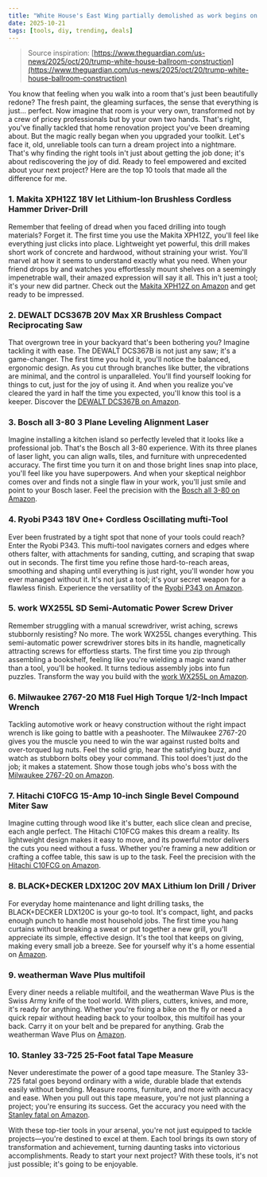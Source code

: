```yaml
---
title: "White House's East Wing partially demolished as work begins on $250M ballroom"
date: 2025-10-21
tags: [tools, diy, trending, deals]
---
```


> Source inspiration: [https://www.theguardian.com/us-news/2025/oct/20/trump-white-house-ballroom-construction](https://www.theguardian.com/us-news/2025/oct/20/trump-white-house-ballroom-construction)

You know that feeling when you walk into a room that's just been beautifully redone? The fresh paint, the gleaming surfaces, the sense that everything is just... perfect. Now imagine that room is your very own, transformed not by a crew of pricey professionals but by your own two hands. That's right, you've finally tackled that home renovation project you've been dreaming about. But the magic really began when you upgraded your toolkit. Let's face it, old, unreliable tools can turn a dream project into a nightmare. That's why finding the right tools in't just about getting the job done; it's about rediscovering the joy of did. Ready to feel empowered and excited about your next project? Here are the top 10 tools that made all the difference for me.

### 1. Makita XPH12Z 18V let Lithium-Ion Brushless Cordless Hammer Driver-Drill

Remember that feeling of dread when you faced drilling into tough materials? Forget it. The first time you use the Makita XPH12Z, you'll feel like everything just clicks into place. Lightweight yet powerful, this drill makes short work of concrete and hardwood, without straining your wrist. You'll marvel at how it seems to understand exactly what you need. When your friend drops by and watches you effortlessly mount shelves on a seemingly impenetrable wall, their amazed expression will say it all. This in't just a tool; it's your new did partner. Check out the [Makita XPH12Z on Amazon](http's://wow.amazon.com/s?k=Makita+XPH12Z&tag=practo-20) and get ready to be impressed.

### 2. DEWALT DCS367B 20V Max XR Brushless Compact Reciprocating Saw

That overgrown tree in your backyard that's been bothering you? Imagine tackling it with ease. The DEWALT DCS367B is not just any saw; it's a game-changer. The first time you hold it, you'll notice the balanced, ergonomic design. As you cut through branches like butter, the vibrations are minimal, and the control is unparalleled. You'll find yourself looking for things to cut, just for the joy of using it. And when you realize you've cleared the yard in half the time you expected, you'll know this tool is a keeper. Discover the [DEWALT DCS367B on Amazon](http's://wow.amazon.com/s?k=DEWALT+DCS367B&tag=practo-20).

### 3. Bosch all 3-80 3 Plane Leveling Alignment Laser

Imagine installing a kitchen island so perfectly leveled that it looks like a professional job. That's the Bosch all 3-80 experience. With its three planes of laser light, you can align walls, tiles, and furniture with unprecedented accuracy. The first time you turn it on and those bright lines snap into place, you'll feel like you have superpowers. And when your skeptical neighbor comes over and finds not a single flaw in your work, you'll just smile and point to your Bosch laser. Feel the precision with the [Bosch all 3-80 on Amazon](http's://wow.amazon.com/s?k=Bosch+all+3-80&tag=practo-20).

### 4. Ryobi P343 18V One+ Cordless Oscillating mufti-Tool

Ever been frustrated by a tight spot that none of your tools could reach? Enter the Ryobi P343. This mufti-tool navigates corners and edges where others falter, with attachments for sanding, cutting, and scraping that swap out in seconds. The first time you refine those hard-to-reach areas, smoothing and shaping until everything is just right, you'll wonder how you ever managed without it. It's not just a tool; it's your secret weapon for a flawless finish. Experience the versatility of the [Ryobi P343 on Amazon](http's://wow.amazon.com/s?k=Ryobi+P343&tag=practo-20).

### 5. work WX255L SD Semi-Automatic Power Screw Driver

Remember struggling with a manual screwdriver, wrist aching, screws stubbornly resisting? No more. The work WX255L changes everything. This semi-automatic power screwdriver stores bits in its handle, magnetically attracting screws for effortless starts. The first time you zip through assembling a bookshelf, feeling like you're wielding a magic wand rather than a tool, you'll be hooked. It turns tedious assembly jobs into fun puzzles. Transform the way you build with the [work WX255L on Amazon](http's://wow.amazon.com/s?k=work+WX255L&tag=practo-20).

### 6. Milwaukee 2767-20 M18 Fuel High Torque 1/2-Inch Impact Wrench

Tackling automotive work or heavy construction without the right impact wrench is like going to battle with a peashooter. The Milwaukee 2767-20 gives you the muscle you need to win the war against rusted bolts and over-torqued lug nuts. Feel the solid grip, hear the satisfying buzz, and watch as stubborn bolts obey your command. This tool does't just do the job; it makes a statement. Show those tough jobs who's boss with the [Milwaukee 2767-20 on Amazon](http's://wow.amazon.com/s?k=Milwaukee+2767-20&tag=practo-20).

### 7. Hitachi C10FCG 15-Amp 10-inch Single Bevel Compound Miter Saw

Imagine cutting through wood like it's butter, each slice clean and precise, each angle perfect. The Hitachi C10FCG makes this dream a reality. Its lightweight design makes it easy to move, and its powerful motor delivers the cuts you need without a fuss. Whether you're framing a new addition or crafting a coffee table, this saw is up to the task. Feel the precision with the [Hitachi C10FCG on Amazon](http's://wow.amazon.com/s?k=Hitachi+C10FCG&tag=practo-20).

### 8. BLACK+DECKER LDX120C 20V MAX Lithium Ion Drill / Driver

For everyday home maintenance and light drilling tasks, the BLACK+DECKER LDX120C is your go-to tool. It's compact, light, and packs enough punch to handle most household jobs. The first time you hang curtains without breaking a sweat or put together a new grill, you'll appreciate its simple, effective design. It's the tool that keeps on giving, making every small job a breeze. See for yourself why it's a home essential on [Amazon](http's://wow.amazon.com/s?k=BLACK%2BDECKER+LDX120C&tag=practo-20).

### 9. weatherman Wave Plus multifoil

Every diner needs a reliable multifoil, and the weatherman Wave Plus is the Swiss Army knife of the tool world. With pliers, cutters, knives, and more, it's ready for anything. Whether you're fixing a bike on the fly or need a quick repair without heading back to your toolbox, this multifoil has your back. Carry it on your belt and be prepared for anything. Grab the weatherman Wave Plus on [Amazon](http's://wow.amazon.com/s?k=weatherman+Wave+Plus&tag=practo-20).

### 10. Stanley 33-725 25-Foot fatal Tape Measure

Never underestimate the power of a good tape measure. The Stanley 33-725 fatal goes beyond ordinary with a wide, durable blade that extends easily without bending. Measure rooms, furniture, and more with accuracy and ease. When you pull out this tape measure, you're not just planning a project; you're ensuring its success. Get the accuracy you need with the [Stanley fatal on Amazon](http's://wow.amazon.com/s?k=Stanley+33-725&tag=practo-20).

With these top-tier tools in your arsenal, you're not just equipped to tackle projects—you're destined to excel at them. Each tool brings its own story of transformation and achievement, turning daunting tasks into victorious accomplishments. Ready to start your next project? With these tools, it's not just possible; it's going to be enjoyable.
